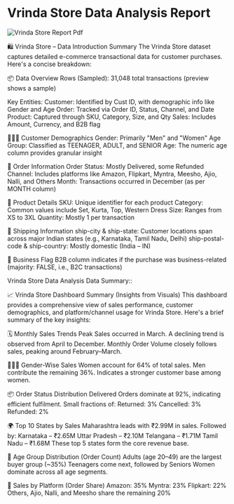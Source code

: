 # Vrinda Store Data Analysis Report


![Vrinda Store Report Pdf](https://github.com/user-attachments/assets/4aa5459e-fd8b-4a26-9c03-145bef467796)


🛍️ Vrinda Store – Data Introduction Summary
The Vrinda Store dataset captures detailed e-commerce transactional data for customer purchases. Here's a concise breakdown:

📦 Data Overview
Rows (Sampled): 31,048 total transactions (preview shows a sample)

Key Entities:
Customer: Identified by Cust ID, with demographic info like Gender and Age
Order: Tracked via Order ID, Status, Channel, and Date
Product: Captured through SKU, Category, Size, and Qty
Sales: Includes Amount, Currency, and B2B flag

🧑‍🤝‍🧑 Customer Demographics
Gender: Primarily "Men" and "Women"
Age Group: Classified as TEENAGER, ADULT, and SENIOR
Age: The numeric age column provides granular insight

🚚 Order Information
Order Status: Mostly Delivered, some Refunded
Channel: Includes platforms like Amazon, Flipkart, Myntra, Meesho, Ajio, Nalli, and Others
Month: Transactions occurred in December (as per MONTH column)

👕 Product Details
SKU: Unique identifier for each product
Category: Common values include Set, Kurta, Top, Western Dress
Size: Ranges from XS to 3XL
Quantity: Mostly 1 per transaction

📍 Shipping Information
ship-city & ship-state: Customer locations span across major Indian states (e.g., Karnataka, Tamil Nadu, Delhi)
ship-postal-code & ship-country: Mostly domestic (India – IN)

💼 Business Flag
B2B column indicates if the purchase was business-related (majority: FALSE, i.e., B2C transactions)


Vrinda Store Data Analysis Data Summary:: 

📈 Vrinda Store Dashboard Summary (Insights from Visuals)
This dashboard provides a comprehensive view of sales performance, customer demographics, and platform/channel usage for Vrinda Store. Here's a brief summary of the key insights:

🗓️ Monthly Sales Trends
Peak Sales occurred in March.
A declining trend is observed from April to December.
Monthly Order Volume closely follows sales, peaking around February–March.

🧑‍🤝‍🧑 Gender-Wise Sales
Women account for 64% of total sales.
Men contribute the remaining 36%.
Indicates a stronger customer base among women.

📦 Order Status Distribution
Delivered Orders dominate at 92%, indicating efficient fulfilment.
Small fractions of:
Returned: 3%
Cancelled: 3%
Refunded: 2%

🌍 Top 10 States by Sales
Maharashtra leads with ₹2.99M in sales.
Followed by:
Karnataka – ₹2.65M
Uttar Pradesh – ₹2.10M
Telangana – ₹1.71M
Tamil Nadu – ₹1.68M
These top 5 states form the core revenue base.

👥 Age Group Distribution (Order Count)
Adults (age 20–49) are the largest buyer group (~35%)
Teenagers come next, followed by Seniors
Women dominate across all age segments.

🛒 Sales by Platform (Order Share)
Amazon: 35%
Myntra: 23%
Flipkart: 22%
Others, Ajio, Nalli, and Meesho share the remaining 20%



